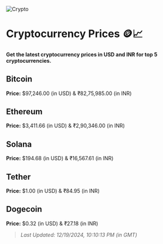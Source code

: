 
![Crypto](https://www.techguide.com.au/wp-content/uploads/2020/11/crypto3.jpeg)

# Cryptocurrency Prices 🪙📈

#### Get the latest cryptocurrency prices in USD and INR for top 5 cryptocurrencies.

## Bitcoin

**Price:** $97,246.00 (in USD) & ₹82,75,985.00 (in INR)

## Ethereum

**Price:** $3,411.66 (in USD) & ₹2,90,346.00 (in INR)

## Solana

**Price:** $194.68 (in USD) & ₹16,567.61 (in INR)

## Tether

**Price:** $1.00 (in USD) & ₹84.95 (in INR)

## Dogecoin

**Price:** $0.32 (in USD) & ₹27.18 (in INR)

> _Last Updated: 12/19/2024, 10:10:13 PM (in GMT)_
